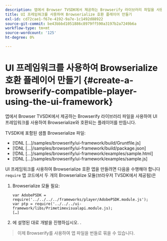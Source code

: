 ```yaml
---
description: 앱에서 Browser TVSDK에서 제공하는 Browserify 라이브러리 파일을 사용하여 UI 프레임워크를 사용하여 Browserialize와 호환되는 플레이어를 만듭니다.
title: UI 프레임워크를 사용하여 Browserialize 호환 플레이어 만들기
exl-id: cd72cae1-f67e-4192-9a7e-1c1492d88922
source-git-commit: be43bbbd1051886c8979ff590a3197b2a7249b6a
workflow-type: tm+mt
source-wordcount: '125'
ht-degree: 0%

---
```


# UI 프레임워크를 사용하여 Browserialize 호환 플레이어 만들기 {#create-a-browserify-compatible-player-using-the-ui-framework}

앱에서 Browser TVSDK에서 제공하는 Browserify 라이브러리 파일을 사용하여 UI 프레임워크를 사용하여 Browserialize와 호환되는 플레이어를 만듭니다.

TVSDK에 포함된 샘플 Browserialize 파일:

* [!DNL [...]/samples/browserify/ui-framework/build/Gruntfile.js]
* [!DNL [...]/samples/browserify/ui-framework/build/package.json]
* [!DNL [...]/samples/browserify/ui-framework/examples/sample.html]
* [!DNL [...]/samples/browserify/ui-framework/examples/sample.js]

UI 프레임워크를 사용하여 Browserialize 호환 앱을 만들려면 다음을 수행해야 합니다 `require` 앱 코드에서 두 개의 Browserialize 모듈(브라우저 TVSDK에서 제공됨)은

1. Browserialize 모듈 필요:

   ```
   var AdobePSDK = require('../../../../frameworks/player/AdobePSDK.module.js');  
   var ptp = require('../../../ui-framework/libs/Primetimevisualapi.module.js);  
   […]
   ```

1. 에 설명된 대로 개발을 진행하십시오. [](../../../browser-tvsdk-2.4/getting-started/c-psdk-browser-tvsdk-2.4-create-a-basic-player/t-psdk-browser-tvsdk-2.4-create-basic-player-uif.md).
>이제 Browserify를 사용하여 앱 파일을 번들로 묶을 수 있습니다.
